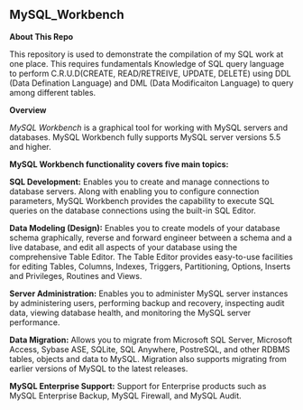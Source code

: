 ## MySQL_Workbench
<b>About This Repo</b>
</P>This repository is used to demonstrate the compilation of my SQL work at one place. 
This requires fundamentals Knowledge of SQL query language to perform C.R.U.D(CREATE, READ/RETREIVE, UPDATE, DELETE) using
DDL (Data Defination Language) and DML (Data Modificaiton Language) to query among different tables.
</P>
</P>
<b>Overview</b>
<p>
<em>MySQL Workbench</em> is a graphical tool for working with MySQL servers and databases. MySQL Workbench fully supports MySQL server versions 5.5 and higher.

<b>MySQL Workbench functionality covers five main topics:</b>

<b>SQL Development:</b> Enables you to create and manage connections to database servers. Along with enabling you to configure connection parameters, MySQL Workbench provides the capability to execute SQL queries on the database connections using the built-in SQL Editor.

<b>Data Modeling (Design):</b> Enables you to create models of your database schema graphically, reverse and forward engineer between a schema and a live database, and edit all aspects of your database using the comprehensive Table Editor. The Table Editor provides easy-to-use facilities for editing Tables, Columns, Indexes, Triggers, Partitioning, Options, Inserts and Privileges, Routines and Views.

<b>Server Administration:</b> Enables you to administer MySQL server instances by administering users, performing backup and recovery, inspecting audit data, viewing database health, and monitoring the MySQL server performance.

<b>Data Migration:</b> Allows you to migrate from Microsoft SQL Server, Microsoft Access, Sybase ASE, SQLite, SQL Anywhere, PostreSQL, and other RDBMS tables, objects and data to MySQL. Migration also supports migrating from earlier versions of MySQL to the latest releases.

<b>MySQL Enterprise Support:</b> Support for Enterprise products such as MySQL Enterprise Backup, MySQL Firewall, and MySQL Audit.
